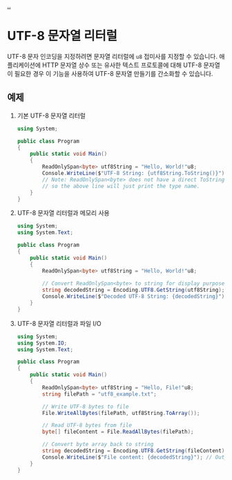 [..](../README.md)

# UTF-8 문자열 리터럴

UTF-8 문자 인코딩을 지정하려면 문자열 리터럴에 `u8` 접미사를 지정할 수 있습니다. 
애플리케이션에 HTTP 문자열 상수 또는 유사한 텍스트 프로토콜에 대해 UTF-8 문자열이 필요한 경우 이 기능을 사용하여 UTF-8 문자열 만들기를 간소화할 수 있습니다.

## 예제

1. 기본 UTF-8 문자열 리터럴
    ```cs
    using System;

    public class Program
    {
        public static void Main()
        {
            ReadOnlySpan<byte> utf8String = "Hello, World!"u8;
            Console.WriteLine($"UTF-8 String: {utf8String.ToString()}");
            // Note: ReadOnlySpan<byte> does not have a direct ToString() method that converts UTF-8 bytes back to string,
            // so the above line will just print the type name.
        }
    }
    ```

2. UTF-8 문자열 리터럴과 메모리 사용
    ```cs
    using System;
    using System.Text;

    public class Program
    {
        public static void Main()
        {
            ReadOnlySpan<byte> utf8String = "Hello, World!"u8;
            
            // Convert ReadOnlySpan<byte> to string for display purposes
            string decodedString = Encoding.UTF8.GetString(utf8String);
            Console.WriteLine($"Decoded UTF-8 String: {decodedString}"); // Output: Decoded UTF-8 String: Hello, World!
        }
    }
    ```

3. UTF-8 문자열 리터럴과 파일 I/O
    ```cs
    using System;
    using System.IO;
    using System.Text;

    public class Program
    {
        public static void Main()
        {
            ReadOnlySpan<byte> utf8String = "Hello, File!"u8;
            string filePath = "utf8_example.txt";

            // Write UTF-8 bytes to file
            File.WriteAllBytes(filePath, utf8String.ToArray());

            // Read UTF-8 bytes from file
            byte[] fileContent = File.ReadAllBytes(filePath);

            // Convert byte array back to string
            string decodedString = Encoding.UTF8.GetString(fileContent);
            Console.WriteLine($"File content: {decodedString}"); // Output: File content: Hello, File!
        }
    }
    ```
